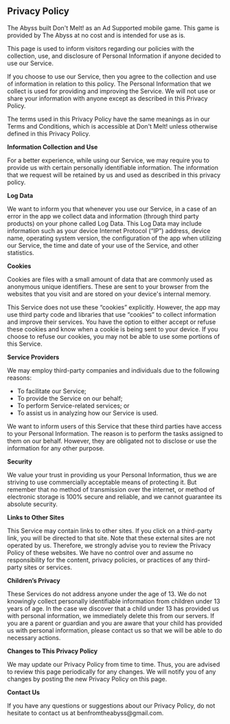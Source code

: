 <html>
<body>
<h2>Privacy Policy</h2>

<p>The Abyss built Don't Melt! as an Ad Supported mobile game. This game is provided by The Abyss at no cost and is intended for use as is.</p>

<p>This page is used to inform visitors regarding our policies with the collection, use, and disclosure of Personal Information if anyone decided to use our Service.</p>

<p>If you choose to use our Service, then you agree to the collection and use of information in relation to this policy. The Personal Information that we collect is used for providing and improving the Service. We will not use or share your information with anyone except as described in this Privacy Policy.</p>

<p>The terms used in this Privacy Policy have the same meanings as in our Terms and Conditions, which is accessible at Don't Melt! unless otherwise defined in this Privacy Policy.</p>

<p><strong>Information Collection and Use</strong></p>

<p>For a better experience, while using our Service, we may require you to provide us with certain personally identifiable information. The information that we request will be retained by us and used as described in this privacy policy.</p>

<p><strong>Log Data</strong></p>

<p>We want to inform you that whenever you use our Service, in a case of an error in the app we collect data and information (through third party products) on your phone called Log Data. This Log Data may include information such as your device Internet Protocol (“IP”) address, device name, operating system version, the configuration of the app when utilizing our Service, the time and date of your use of the Service, and other statistics.</p>

<p><strong>Cookies</strong></p>

<p>Cookies are files with a small amount of data that are commonly used as anonymous unique identifiers. These are sent to your browser from the websites that you visit and are stored on your device's internal memory.</p>

<p>This Service does not use these “cookies” explicitly. However, the app may use third party code and libraries that use “cookies” to collect information and improve their services. You have the option to either accept or refuse these cookies and know when a cookie is being sent to your device. If you choose to refuse our cookies, you may not be able to use some portions of this Service.</p>

<p><strong>Service Providers</strong></p>

<p>We may employ third-party companies and individuals due to the following reasons:</p>
<ul>
<li>To facilitate our Service;</li>
<li>To provide the Service on our behalf;</li>
<li>To perform Service-related services; or</li>
<li>To assist us in analyzing how our Service is used.</li>
</ul>
<p>We want to inform users of this Service that these third parties have access to your Personal Information. The reason is to perform the tasks assigned to them on our behalf. However, they are obligated not to disclose or use the information for any other purpose.</p>

<p><strong>Security</strong></p>

<p>We value your trust in providing us your Personal Information, thus we are striving to use commercially acceptable means of protecting it. But remember that no method of transmission over the internet, or method of electronic storage is 100% secure and reliable, and we cannot guarantee its absolute security.</p>

<p><strong>Links to Other Sites</strong></p>

<p>This Service may contain links to other sites. If you click on a third-party link, you will be directed to that site. Note that these external sites are not operated by us. Therefore, we strongly advise you to review the Privacy Policy of these websites. We have no control over and assume no responsibility for the content, privacy policies, or practices of any third-party sites or services.</p>

<p><strong>Children’s Privacy</strong></p>

<p>These Services do not address anyone under the age of 13. We do not knowingly collect personally identifiable information from children under 13 years of age. In the case we discover that a child under 13 has provided us with personal information, we immediately delete this from our servers. If you are a parent or guardian and you are aware that your child has provided us with personal information, please contact us so that we will be able to do necessary actions.</p>

<p><strong>Changes to This Privacy Policy</strong></p>

<p>We may update our Privacy Policy from time to time. Thus, you are advised to review this page periodically for any changes. We will notify you of any changes by posting the new Privacy Policy on this page.</p>

<p><strong>Contact Us</strong></p>

<p>If you have any questions or suggestions about our Privacy Policy, do not hesitate to contact us at benfromtheabyss@gmail.com. </p>
